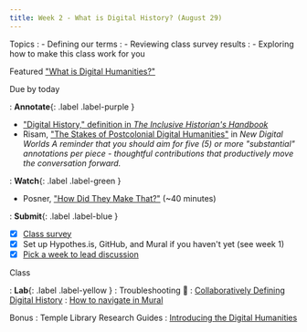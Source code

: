 ```yaml
---
title: Week 2 - What is Digital History? (August 29)
---
```


Topics
: - Defining our terms
: - Reviewing class survey results
: - Exploring how to make this class work for you

Featured
["What is Digital Humanities?"](http://whatisdigitalhumanities.com/)

Due by today

: **Annotate**{: .label .label-purple }
  - ["Digital History," definition in *The Inclusive Historian's Handbook*](https://inclusivehistorian.com/digital-history/)
  - Risam, ["The Stakes of Postcolonial Digital Humanities"](https://github.com/HIST5152/pdfs/blob/main/Risam-New_Digital_Worlds_Postcolonial_Digital_Humanities-Chapter_1._The_Stakes_of_Postcolonial_Digital_Humanities.pdf?raw=true) in *New Digital Worlds*
*A reminder that you should aim for five (5) or more "substantial" annotations per piece - thoughtful contributions that productively move the conversation forward.*

: **Watch**{: .label .label-green }
  - Posner, ["How Did They Make That?"](https://archive.org/details/howdidtheymakethat) (~40 minutes)

: **Submit**{: .label .label-blue } 
  - [x] [Class survey](https://forms.office.com/r/seeNvBfMir)
  - [x] Set up Hypothes.is, GitHub, and Mural if you haven't yet (see week 1)
  - [x] [Pick a week to lead discussion](https://tuprd-my.sharepoint.com/:x:/g/personal/tug81708_temple_edu/EacAt-yDPZ9Cnn2HSiWRaYABUyCfnsv_-a2PTT--gvgWRQ?e=2gJPlT)

Class

: **Lab**{: .label .label-yellow } 
: Troubleshooting 🔧
: [Collaboratively Defining Digital History](https://app.mural.co/invitation/mural/digitalhistoryfall20226051/1661185235378?sender=uf8efadd416870c5b91552745&key=449e8dcc-e6d3-4e6a-9043-9ec4d8b23013)
    : [How to navigate in Mural](https://learning.mural.co/courses/getting-started#navigating-around-the-mural)

Bonus
: Temple Library Research Guides
    : [Introducing the Digital Humanities](https://guides.temple.edu/digitalhumanities)

